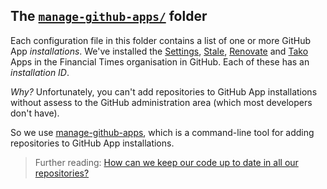 ## The [`manage-github-apps/`](https://github.com/Financial-Times/github-apps-config-next/tree/master/manage-github-apps) folder

Each configuration file in this folder contains a list of one or more GitHub App *installations*. We've installed the [Settings](https://probot.github.io/apps/settings), [Stale](https://github.com/probot/stale),  [Renovate](https://github.com/apps/renovate) and [Tako](https://github.com/Financial-Times/tako/blob/master/README.md) Apps in the Financial Times organisation in GitHub. Each of these has an *installation ID*. 

*Why?* Unfortunately, you can't add repositories to GitHub App installations without assess to the GitHub administration area (which most developers don't have).

So we use [manage-github-apps](https://github.com/Financial-Times/manage-github-apps), which is a command-line tool for adding repositories to GitHub App installations. 

> Further reading: [How can we keep our code up to date in all our repositories?](https://github.com/Financial-Times/next/wiki/How-We-Manage-Our-GitHub-Repositories#how-can-we-keep-our-code-up-to-date-in-all-our-repositories)
